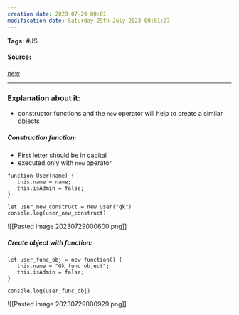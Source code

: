 ```yaml
---
creation date: 2023-07-29 00:01
modification date: Saturday 29th July 2023 00:01:27
---
```


**Tags:** #JS 

#### Source:
[new](https://javascript.info/constructor-new)

--------------------------------------

### Explanation about it:

* constructor functions and the `new` operator will help to create a similar objects

##### Construction function:

* First letter should be in capital
* executed only with `new` operator

```
function User(name) {
   this.name = name;
   this.isAdmin = false;
}

let user_new_construct = new User("gk")
console.log(user_new_construct)

```

![[Pasted image 20230729000600.png]]


##### Create object with function:

```
let user_func_obj = new function() {
   this.name = "Gk func object";
   this.isAdmin = false;
}

console.log(user_func_obj)
```

![[Pasted image 20230729000929.png]]

